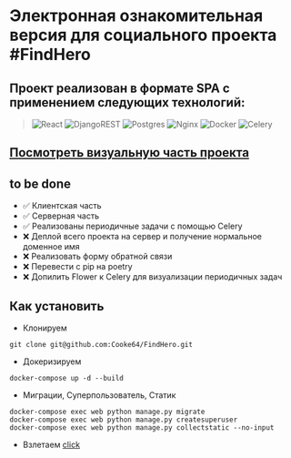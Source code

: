 # Электронная ознакомительная версия для социального проекта #FindHero

## Проект реализован в формате SPA с применением следующих технологий:
> ![React](https://img.shields.io/badge/react-%2320232a.svg?style=for-the-badge&logo=react&logoColor=%2361DAFB)
> ![DjangoREST](https://img.shields.io/badge/DJANGO-REST-ff1709?style=for-the-badge&logo=django&logoColor=white&color=ff1709&labelColor=gray)
> ![Postgres](https://img.shields.io/badge/postgres-%23316192.svg?style=for-the-badge&logo=postgresql&logoColor=white)
> ![Nginx](https://img.shields.io/badge/nginx-%23009639.svg?style=for-the-badge&logo=nginx&logoColor=white)
> ![Docker](https://img.shields.io/badge/docker-%230db7ed.svg?style=for-the-badge&logo=docker&logoColor=white)
> ![Celery](https://a11ybadges.com/badge?logo=celery)

## [Посмотреть визуальную часть проекта](https://findhero.netlify.app/)

## to be done
- :white_check_mark: Клиентская часть
- :white_check_mark: Серверная часть
- :white_check_mark: Реализованы периодичные задачи с помощью Celery
- ❌ Деплой всего проекта на сервер и получение нормальное доменное имя
- ❌ Реализовать форму обратной связи
- ❌ Перевести с pip на poetry
- ❌ Допилить Flower к Celery для визуализации периодичных задач

## Как установить
- Клонируем
``` 
git clone git@github.com:Cooke64/FindHero.git
```
- Докеризируем
``` 
docker-compose up -d --build 
```
- Миграции, Суперпользователь, Статик
```
docker-compose exec web python manage.py migrate
docker-compose exec web python manage.py createsuperuser
docker-compose exec web python manage.py collectstatic --no-input
```
- Взлетаем
[click](http://localhost:3000/)
